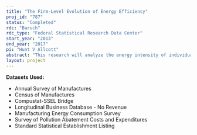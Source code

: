 ```yaml
---
title: "The Firm-Level Evolution of Energy Efficiency"
proj_id: "787"
status: "Completed"
rdc: "Baruch"
rdc_type: "Federal Statistical Research Data Center"
start_year: "2013"
end_year: "2017"
pi: "Hunt V Allcott"
abstract: "This research will analyze the energy intensity of individual manufacturing establishments in order to understand how dynamics such as entry, exit, and within-plant changes contribute to trends in the energy intensity of the overall economy. This project will benefit the Census Bureau by examining the quality of energy expenditure data in the Census of Manufacturers and Annual Survey of Manufacturers, and the implications of different imputation procedures – regression imputation, hot-decking, and single vs. multiple imputation – on statistics derived from the data."
layout: project
---
```


**Datasets Used:**

  - Annual Survey of Manufactures 
  - Census of Manufactures 
  - Compustat-SSEL Bridge 
  - Longitudinal Business Database - No Revenue 
  - Manufacturing Energy Consumption Survey 
  - Survey of Pollution Abatement Costs and Expenditures 
  - Standard Statistical Establishment Listing 

